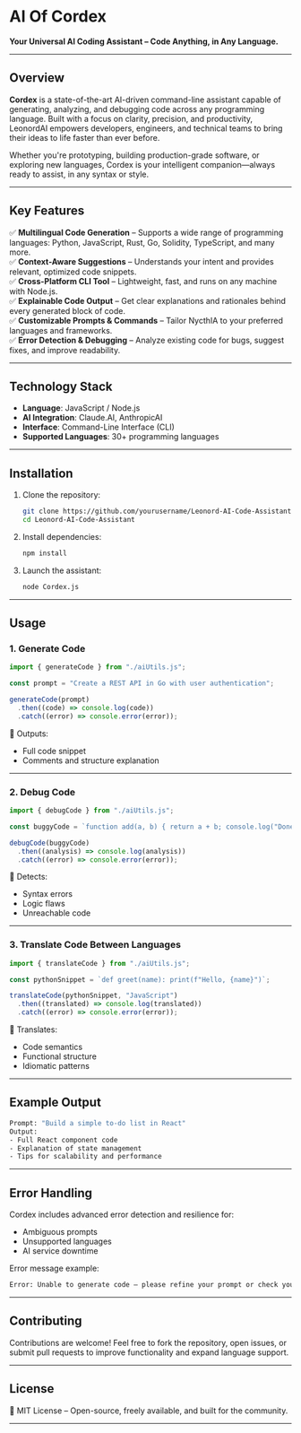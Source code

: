 # **AI Of Cordex**

**Your Universal AI Coding Assistant – Code Anything, in Any Language.**

---

## **Overview**

**Cordex** is a state-of-the-art AI-driven command-line assistant capable of generating, analyzing, and debugging code across any programming language. Built with a focus on clarity, precision, and productivity, LeonordAI empowers developers, engineers, and technical teams to bring their ideas to life faster than ever before.

Whether you're prototyping, building production-grade software, or exploring new languages, Cordex is your intelligent companion—always ready to assist, in any syntax or style.

---

## **Key Features**

✅ **Multilingual Code Generation** – Supports a wide range of programming languages: Python, JavaScript, Rust, Go, Solidity, TypeScript, and many more.  
✅ **Context-Aware Suggestions** – Understands your intent and provides relevant, optimized code snippets.  
✅ **Cross-Platform CLI Tool** – Lightweight, fast, and runs on any machine with Node.js.  
✅ **Explainable Code Output** – Get clear explanations and rationales behind every generated block of code.  
✅ **Customizable Prompts & Commands** – Tailor NycthIA to your preferred languages and frameworks.  
✅ **Error Detection & Debugging** – Analyze existing code for bugs, suggest fixes, and improve readability.  

---

## **Technology Stack**

- **Language**: JavaScript / Node.js  
- **AI Integration**: Claude.AI, AnthropicAI  
- **Interface**: Command-Line Interface (CLI)  
- **Supported Languages**: 30+ programming languages  

---

## **Installation**

1. Clone the repository:  
   ```bash
   git clone https://github.com/yourusername/Leonord-AI-Code-Assistant.git
   cd Leonord-AI-Code-Assistant
   ```
2. Install dependencies:  
   ```bash
   npm install
   ```
3. Launch the assistant:  
   ```bash
   node Cordex.js
   ```

---

## **Usage**

### **1. Generate Code**
```javascript
import { generateCode } from "./aiUtils.js";

const prompt = "Create a REST API in Go with user authentication";

generateCode(prompt)
  .then((code) => console.log(code))
  .catch((error) => console.error(error));
```
📌 Outputs:  
- Full code snippet  
- Comments and structure explanation  

---

### **2. Debug Code**
```javascript
import { debugCode } from "./aiUtils.js";

const buggyCode = `function add(a, b) { return a + b; console.log("Done") }`;

debugCode(buggyCode)
  .then((analysis) => console.log(analysis))
  .catch((error) => console.error(error));
```
📌 Detects:  
- Syntax errors  
- Logic flaws  
- Unreachable code  

---

### **3. Translate Code Between Languages**
```javascript
import { translateCode } from "./aiUtils.js";

const pythonSnippet = `def greet(name): print(f"Hello, {name}")`;

translateCode(pythonSnippet, "JavaScript")
  .then((translated) => console.log(translated))
  .catch((error) => console.error(error));
```
📌 Translates:  
- Code semantics  
- Functional structure  
- Idiomatic patterns  

---

## **Example Output**
```bash
Prompt: "Build a simple to-do list in React"
Output:
- Full React component code
- Explanation of state management
- Tips for scalability and performance
```

---

## **Error Handling**

Cordex includes advanced error detection and resilience for:
- Ambiguous prompts
- Unsupported languages
- AI service downtime

Error message example:
```bash
Error: Unable to generate code – please refine your prompt or check your network connection.
```

---

## **Contributing**

Contributions are welcome! Feel free to fork the repository, open issues, or submit pull requests to improve functionality and expand language support.

---

## **License**

📜 MIT License – Open-source, freely available, and built for the community.

---


